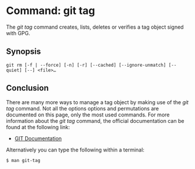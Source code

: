 # Command: git tag
The *git tag* command creates, lists, deletes or verifies a tag object signed with GPG.

## Synopsis
```
git rm [-f | --force] [-n] [-r] [--cached] [--ignore-unmatch] [--quiet] [--] <file>…​
```

## Conclusion
There are many more ways to manage a tag object by making use
of the *git tag* command. Not all the options options and permutations are documented
on this page, only the most used commands. For more information about the *git tag*
command, the official documentation can be found at the following link:

* [GIT Documentation](https://git-scm.com/docs/git-tag)

Alternatively you can type the following within a terminal:
```bash
$ man git-tag
```
